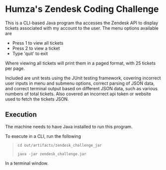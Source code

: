 # Humza's Zendesk Coding Challenge
This is a CLI-based Java program tha accesses the Zendesk API to display
tickets associated with my account to the user. The menu options
available are

* Press 1 to view all tickets
* Press 2 to view a ticket
* Type 'quit' to exit

Where viewing all tickets will print them in a paged format, with 25 tickets
per page.

Included are unit tests using the JUnit testing framework,
covering incorrect user inputs in menu and submenu options, correct parsing of JSON data,
and correct terminal output based on different JSON data, such as
various numbers of total tickets. Also covered an incorrect api token or website used to fetch the tickets
JSON. 

## Execution
The machine needs to have Java installed to run this program.

To execute in a CLI, run the following
>`cd out/artifacts/zendesk_challenge_jar`
> 
> `java -jar zendesk_challenge.jar`

In a terminal window. 
